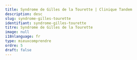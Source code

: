 ```yaml
---
title: Syndrome de Gilles de la Tourette | Clinique Tandem
description: desc
slug: syndrome-gilles-tourette
identifiant: syndrome-gilles-tourette
titre: Syndrome de Gilles de la Tourette
image: null
i18nlanguage: fr
type: mieuxcomprendre
ordre: 5
draft: false
---
```


